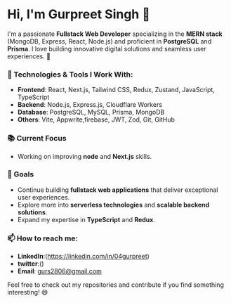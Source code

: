 # Hi, I'm Gurpreet Singh 👋

I'm a passionate **Fullstack Web Developer** specializing in the **MERN stack** (MongoDB, Express, React, Node.js) and proficient in **PostgreSQL** and **Prisma**. I love building innovative digital solutions and seamless user experiences. 🚀

### 🔧 Technologies & Tools I Work With:
- **Frontend**: React, Next.js, Tailwind CSS, Redux, Zustand, JavaScript, TypeScript
- **Backend**: Node.js, Express.js, Cloudflare Workers
- **Database**: PostgreSQL, MySQL, Prisma, MongoDB
- **Others**: Vite, Appwrite,firebase, JWT, Zod, Git, GitHub

### 📚 Current Focus
- Working on improving **node** and **Next.js** skills.
  
### 🎯 Goals
- Continue building **fullstack web applications** that deliver exceptional user experiences.
- Explore more into **serverless technologies** and **scalable backend solutions**.
- Expand my expertise in **TypeScript** and **Redux**.

### 📫 How to reach me:
- **LinkedIn**:(https://linkedin.com/in/04gurpreet)
- **twitter**:()
- **Email**: gurs2806@gmail.com

Feel free to check out my repositories and contribute if you find something interesting! 😄

